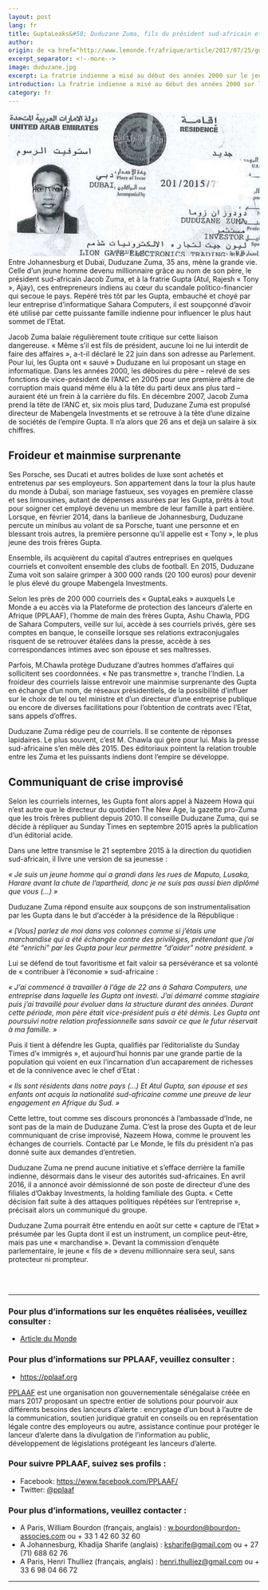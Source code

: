 ```yaml
---
layout: post
lang: fr
title: GuptaLeaks&#58; Duduzane Zuma, fils du président sud-africain et pièce maîtresse de la famille Gupta
author: 
origin: de <a href="http://www.lemonde.fr/afrique/article/2017/07/25/guptaleaks-duduzane-zuma-fils-du-president-sud-africain-et-piece-maitresse-de-la-famille-gupta_5164755_3212.html" target="_blank">Le Monde</a>
excerpt_separator: <!--more-->
image: duduzane.jpg
excerpt: La fratrie indienne a misé au début des années 2000 sur le jeune fils de Jacob Zuma, alors en pleine ascension politique malgré une première affaire de corruption.
introduction: La fratrie indienne a misé au début des années 2000 sur le jeune fils de Jacob Zuma, alors en pleine ascension politique malgré une première affaire de corruption.
category: fr
---
```

<img class="img-responsive img-post center-block" src="/assets/images/posts/duduzane.jpg">

<br>
Entre Johannesburg et Dubaï, Duduzane Zuma, 35 ans, mène la grande vie. Celle d’un jeune homme devenu millionnaire grâce au nom de son père, le président sud-africain Jacob Zuma, et à la fratrie Gupta (Atul, Rajesh « Tony », Ajay), ces entrepreneurs indiens au cœur du scandale politico-financier qui secoue le pays. Repéré très tôt par les Gupta, embauché et choyé par leur entreprise d’informatique Sahara Computers, il est soupçonné d’avoir été utilisé par cette puissante famille indienne pour influencer le plus haut sommet de l’Etat.

Jacob Zuma balaie régulièrement toute critique sur cette liaison dangereuse. « Même s’il est fils de président, aucune loi ne lui interdit de faire des affaires », a-t-il déclaré le 22 juin dans son adresse au Parlement. Pour lui, les Gupta ont « sauvé » Duduzane en lui proposant un stage en informatique. Dans les années 2000, les déboires du père – relevé de ses fonctions de vice-président de l’ANC en 2005 pour une première affaire de corruption mais quand même élu à la tête du parti deux ans plus tard – auraient été un frein à la carrière du fils. En décembre 2007, Jacob Zuma prend la tête de l’ANC et, six mois plus tard, Duduzane Zuma est propulsé directeur de Mabengela Investments et se retrouve à la tête d’une dizaine de sociétés de l’empire Gupta. Il n’a alors que 26 ans et dejà un salaire à six chiffres.

## Froideur et mainmise surprenante

Ses Porsche, ses Ducati et autres bolides de luxe sont achetés et entretenus par ses employeurs. Son appartement dans la tour la plus haute du monde à Dubaï, son mariage fastueux, ses voyages en première classe et ses limousines, autant de dépenses assurées par les Gupta, prêts à tout pour soigner cet employé devenu un membre de leur famille à part entière. Lorsque, en février 2014, dans la banlieue de Johannesburg, Duduzane percute un minibus au volant de sa Porsche, tuant une personne et en blessant trois autres, la première personne qu’il appelle est « Tony », le plus jeune des trois frères Gupta.

Ensemble, ils acquièrent du capital d’autres entreprises en quelques courriels et convoitent ensemble des clubs de football. En 2015, Duduzane Zuma voit son salaire grimper à 300 000 rands (20 100 euros) pour devenir le plus élevé du groupe Mabengela Investments.

Selon les près de 200 000 courriels des « GuptaLeaks » auxquels Le Monde a eu accès via la Plateforme de protection des lanceurs d’alerte en Afrique (PPLAAF), l’homme de main des frères Gupta, Ashu Chawla, PDG de Sahara Computers, veille sur lui, accède à ses courriels privés, gère ses comptes en banque, le conseille lorsque ses relations extraconjugales risquent de se retrouver étalées dans la presse, accède à ses correspondances intimes avec son épouse et ses maîtresses.

Parfois, M.Chawla protège Duduzane d’autres hommes d’affaires qui sollicitent ses coordonnées. « Ne pas transmettre », tranche l’Indien. La froideur des courriels laisse entrevoir une mainmise surprenante des Gupta en échange d’un nom, de réseaux présidentiels, de la possibilité d’influer sur le choix de tel ou tel ministre et d’un directeur d’une entreprise publique ou encore de diverses facilitations pour l’obtention de contrats avec l’Etat, sans appels d’offres.

Duduzane Zuma rédige peu de courriels. Il se contente de réponses lapidaires. Le plus souvent, c’est M. Chawla qui gère pour lui. Mais la presse sud-africaine s’en mêle dès 2015. Des éditoriaux pointent la relation trouble entre les Zuma et les puissants indiens dont l’empire se développe.

## Communiquant de crise improvisé

Selon les courriels internes, les Gupta font alors appel à Nazeem Howa qui n’est autre que le directeur du quotidien The New Age, la gazette pro-Zuma que les trois frères publient depuis 2010. Il conseille Duduzane Zuma, qui se décide à répliquer au Sunday Times en septembre 2015 après la publication d’un éditorial acide.

Dans une lettre transmise le 21 septembre 2015 à la direction du quotidien sud-africain, il livre une version de sa jeunesse :

_« Je suis un jeune homme qui a grandi dans les rues de Maputo, Lusaka, Harare avant la chute de l’apartheid, donc je ne suis pas aussi bien diplômé que vous (...) »_

Duduzane Zuma répond ensuite aux soupçons de son instrumentalisation par les Gupta dans le but d’accéder à la présidence de la République :

_« [Vous] parlez de moi dans vos colonnes comme si j’étais une marchandise qui a été échangée contre des privilèges, prétendant que j’ai été “enrichi” par les Gupta pour leur permettre “d’aider” notre président. »_

Lui se défend de tout favoritisme et fait valoir sa persévérance et sa volonté de « contribuer à l’économie » sud-africaine :

_« J’ai commencé à travailler à l’âge de 22 ans à Sahara Computers, une entreprise dans laquelle les Gupta ont investi. J’ai démarré comme stagiaire puis j’ai travaillé pour évoluer dans la structure durant des années. Durant cette période, mon père était vice-président puis a été démis. Les Gupta ont poursuivi notre relation professionnelle sans savoir ce que le futur réservait à ma famille. »_

Puis il tient à défendre les Gupta, qualifiés par l’éditorialiste du Sunday Times d’« immigrés », et aujourd’hui honnis par une grande partie de la population qui voient en eux l’incarnation d’un accaparement de richesses et de la connivence avec le chef d’Etat :

_« Ils sont résidents dans notre pays (...) Et Atul Gupta, son épouse et ses enfants ont acquis la nationalité sud-africaine comme une preuve de leur engagement en Afrique du Sud. »_

Cette lettre, tout comme ses discours prononcés à l’ambassade d’Inde, ne sont pas de la main de Duduzane Zuma. C’est la prose des Gupta et de leur communiquant de crise improvisé, Nazeem Howa, comme le prouvent les échanges de courriels. Contacté par Le Monde, le fils du président n’a pas donné suite aux demandes d’entretien.

Duduzane Zuma ne prend aucune initiative et s’efface derrière la famille indienne, désormais dans le viseur des autorités sud-africaines. En avril 2016, il a annoncé avoir démissionné de son poste de directeur d’une des filiales d’Oakbay Investments, la holding familiale des Gupta. « Cette décision fait suite à des attaques politiques répétées sur l’entreprise », précisait alors un communiqué du groupe.

Duduzane Zuma pourrait être entendu en août sur cette « capture de l’Etat » présumée par les Gupta dont il est un instrument, un complice peut-être, mais pas une « marchandise ». Devant la commission d’enquête parlementaire, le jeune « fils de » devenu millionnaire sera seul, sans protecteur ni prompteur.

<br>
<br>

--------------

### Pour plus d’informations sur les enquêtes réalisées, veuillez consulter :
- [Article du Monde](http://www.lemonde.fr/afrique/article/2017/07/25/guptaleaks-duduzane-zuma-fils-du-president-sud-africain-et-piece-maitresse-de-la-famille-gupta_5164755_3212.html ) 

### Pour plus d’informations sur PPLAAF, veuillez consulter :
- <https://pplaaf.org>

[PPLAAF](https://pplaaf.org/fr/faq.html) est une organisation non gouvernementale sénégalaise créée en mars 2017 proposant un spectre entier de solutions pour pourvoir aux différents besoins des lanceurs d’alerte : encryptage d’un bout à l’autre de la communication, soutien juridique gratuit en conseils ou en représentation légale contre des employeurs ou autre, assistance continue pour protéger le lanceur d’alerte dans la divulgation de l’information au public, développement de législations protégeant les lanceurs d’alerte. 

### Pour suivre PPLAAF, suivez ses profils :
- Facebook: <https://www.facebook.com/PPLAAF/>
- Twitter: [@pplaaf](https://twitter.com/pplaaf)

### Pour plus d’informations, veuillez contacter :
- A Paris, William Bourdon (français, anglais) : [w.bourdon@bourdon-associes.com](mailto:w.bourdon@bourdon-associes.com) ou + 33 1 42 60 32 60
- A Johannesburg, Khadija Sharife (anglais) : [ksharife@gmail.com](mailto:ksharife@gmail.com) ou + 27 (71) 688 62 76 
- A Paris, Henri Thulliez (français, anglais) : [henri.thulliez@gmail.com](mailto:henri.thulliez@gmail.com) ou + 33 6 98 04 66 72





-----
